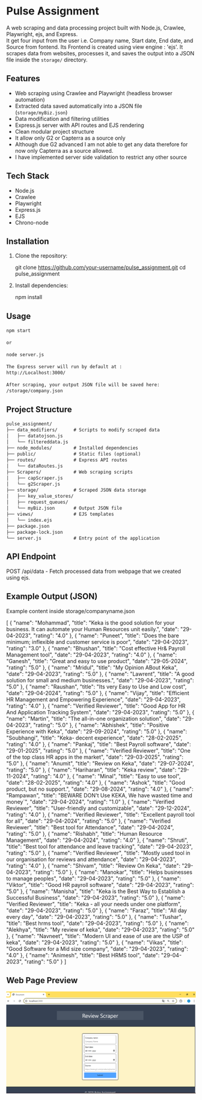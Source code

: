 # Pulse Assignment

A web scraping and data processing project built with Node.js, Crawlee, Playwright, ejs, and Express.  
It get four input from the user i.e. Company name, Start date, End date, and Source from fontend.
Its Frontend is created using view engine : 'ejs'.
It scrapes data from websites, processes it, and saves the output into a JSON file inside the `storage/` directory.

## Features

- Web scraping using Crawlee and Playwright (headless browser automation)
- Extracted data saved automatically into a JSON file (`storage/myBiz.json`)
- Data modification and filtering utilities
- Express.js server with API routes and EJS rendering
- Clean modular project structure
- It allow only G2 or Capterra as a source only
- Although due G2 advanced I am not able to get any data therefore for now only Capterra as a source allowed.
- I have implemented server side validation to restrict any other source

## Tech Stack

- Node.js
- Crawlee
- Playwright
- Express.js
- EJS
- Chrono-node

## Installation

1. Clone the repository:

   git clone https://github.com/your-username/pulse_assignment.git
   cd pulse_assignment

2. Install dependencies:

   npm install

## Usage

    npm start

    or

    node server.js

    The Express server will run by default at :
    http://Localhost:3000/

    After scraping, your output JSON file will be saved here:
    /storage/company.json

## Project Structure

    pulse_assignment/
    ├── data_modifiers/      # Scripts to modify scraped data
    │   ├── datatojson.js
    │   └── filtereddata.js
    ├── node_modules/        # Installed dependencies
    ├── public/              # Static files (optional)
    ├── routes/              # Express API routes
    │   └── dataRoutes.js
    ├── Scrapers/            # Web scraping scripts
    │   ├── capScraper.js
    │   └── g2Scraper.js
    ├── storage/             # Scraped JSON data storage
    │   ├── key_value_stores/
    │   ├── request_queues/
    │   └── myBiz.json       # Output JSON file
    ├── views/               # EJS templates
    │   └── index.ejs
    ├── package.json
    ├── package-lock.json
    └── server.js            # Entry point of the application

## API Endpoint

POST /api/data - Fetch processed data from webpage that we created using ejs.

## Example Output (JSON)
Example content inside storage/companyname.json

[
  {
    "name": "Mohammad",
    "title": "Keka is the good solution for your business.  It can automate your Human Resources unit easily.",
    "date": "29-04-2023",
    "rating": "4.0"
  },
  {
    "name": "Puneet",
    "title": "Does the bare minimum; inflexible and customer service is poor",
    "date": "29-04-2023",
    "rating": "3.0"
  },
  {
    "name": "Bhushan",
    "title": "Cost effective Hr& Payroll Management tool",
    "date": "29-04-2023",
    "rating": "4.0"
  },
  {
    "name": "Ganesh",
    "title": "Great and easy to use product",
    "date": "29-05-2024",
    "rating": "5.0"
  },
  {
    "name": "Mridul",
    "title": "My Opinion ABout Keka",
    "date": "29-04-2023",
    "rating": "5.0"
  },
  {
    "name": "Lawrent",
    "title": "A good solution for small and medium businesses.",
    "date": "29-04-2023",
    "rating": "5.0"
  },
  {
    "name": "Raushan",
    "title": "Its very Easy to Use and Low cost",
    "date": "29-04-2024",
    "rating": "5.0"
  },
  {
    "name": "Vijay",
    "title": "Efficient HR Management and Empowering Experience",
    "date": "29-04-2023",
    "rating": "4.0"
  },
  {
    "name": "Verified Reviewer",
    "title": "Good App for HR And Application Tracking System",
    "date": "29-04-2023",
    "rating": "5.0"
  },
  {
    "name": "Martin",
    "title": "The all-in-one organization solution",
    "date": "29-04-2023",
    "rating": "5.0"
  },
  {
    "name": "Abhishek",
    "title": "Positive Experience with Keka",
    "date": "29-09-2024",
    "rating": "5.0"
  },
  {
    "name": "Soubhangi",
    "title": "Keka- decent experience",
    "date": "28-02-2025",
    "rating": "4.0"
  },
  {
    "name": "Pankaj",
    "title": "Best Payroll software",
    "date": "29-01-2025",
    "rating": "5.0"
  },
  {
    "name": "Verified Reviewer",
    "title": "One of the top class HR apps in the market",
    "date": "29-03-2025",
    "rating": "5.0"
  },
  {
    "name": "Anumit",
    "title": "Review on Keka",
    "date": "29-07-2024",
    "rating": "5.0"
  },
  {
    "name": "Hariharan",
    "title": "Keka review",
    "date": "29-11-2024",
    "rating": "4.0"
  },
  {
    "name": "Minal",
    "title": "Easy to use tool",
    "date": "28-02-2025",
    "rating": "4.0"
  },
  {
    "name": "Ashok",
    "title": "Good product, but no support.",
    "date": "29-08-2024",
    "rating": "4.0"
  },
  {
    "name": "Rampawan",
    "title": "BEWARE DON't Use KEKA, We have wasted time and money`",
    "date": "29-04-2024",
    "rating": "1.0"
  },
  {
    "name": "Verified Reviewer",
    "title": "User-friendly and customizable",
    "date": "29-12-2024",
    "rating": "4.0"
  },
  {
    "name": "Verified Reviewer",
    "title": "Excellent payroll tool for all",
    "date": "29-04-2024",
    "rating": "5.0"
  },
  {
    "name": "Verified Reviewer",
    "title": "Best tool for Attendance",
    "date": "29-04-2024",
    "rating": "5.0"
  },
  {
    "name": "Rishabh",
    "title": "Human Resource Management",
    "date": "29-04-2024",
    "rating": "4.0"
  },
  {
    "name": "Shruti",
    "title": "Best tool for attendance and leave tracking",
    "date": "29-04-2023",
    "rating": "5.0"
  },
  {
    "name": "Verified Reviewer",
    "title": "Mostly used tool in our organisation for reviews and attendance",
    "date": "29-04-2023",
    "rating": "4.0"
  },
  {
    "name": "Shivam",
    "title": "Review On Keka",
    "date": "29-04-2023",
    "rating": "5.0"
  },
  {
    "name": "Manokar",
    "title": "Helps businesses to manage peoples",
    "date": "29-04-2023",
    "rating": "5.0"
  },
  {
    "name": "Viktor",
    "title": "Good HR payroll software",
    "date": "29-04-2023",
    "rating": "5.0"
  },
  {
    "name": "Manisha",
    "title": "Keka is the Best Way to Establish a Successful Business",
    "date": "29-04-2023",
    "rating": "5.0"
  },
  {
    "name": "Verified Reviewer",
    "title": "Keka - all your needs under one platform",
    "date": "29-04-2023",
    "rating": "5.0"
  },
  {
    "name": "Faraz",
    "title": "All day every day",
    "date": "29-04-2023",
    "rating": "5.0"
  },
  {
    "name": "Tushar",
    "title": "Best hrms tool",
    "date": "29-04-2023",
    "rating": "5.0"
  },
  {
    "name": "Alekhya",
    "title": "My review of keka",
    "date": "29-04-2023",
    "rating": "5.0"
  },
  {
    "name": "Navneet",
    "title": "Modern UI and ease of use are the USP of keka",
    "date": "29-04-2023",
    "rating": "5.0"
  },
  {
    "name": "Vikas",
    "title": "Good Software for a Mid size company",
    "date": "29-04-2023",
    "rating": "4.0"
  },
  {
    "name": "Animesh",
    "title": "Best HRMS tool",
    "date": "29-04-2023",
    "rating": "5.0"
  }
]

## Web Page Preview

![alt text](<Screenshot 2025-04-29 022012.png>)
